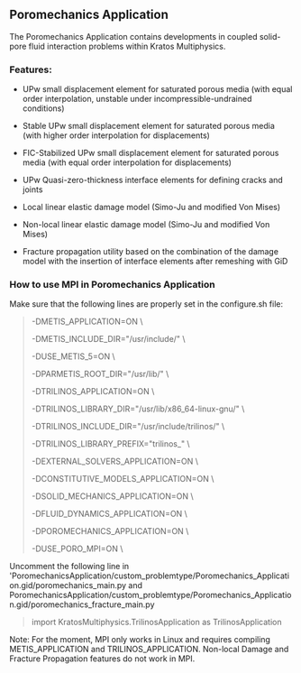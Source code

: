 ## Poromechanics Application

The Poromechanics Application contains developments in coupled solid-pore fluid interaction problems within Kratos Multiphysics.

### Features:

- UPw small displacement element for saturated porous media (with 
equal order interpolation, unstable under incompressible-undrained
conditions)

- Stable UPw small displacement element for saturated porous media 
(with higher order interpolation for displacements)

- FIC-Stabilized UPw small displacement element for saturated porous media 
(with equal order interpolation for displacements)

- UPw Quasi-zero-thickness interface elements for defining cracks and 
joints

- Local linear elastic damage model (Simo-Ju and modified Von Mises)

- Non-local linear elastic damage model (Simo-Ju and modified Von
Mises)

- Fracture propagation utility based on the combination of the 
damage model with the insertion of interface elements after remeshing 
with GiD


### How to use MPI in Poromechanics Application

Make sure that the following lines are properly set in the configure.sh file:

> -DMETIS_APPLICATION=ON \\
>
> -DMETIS_INCLUDE_DIR="/usr/include/" \\
>
> -DUSE_METIS_5=ON \\
>
> -DPARMETIS_ROOT_DIR="/usr/lib/" \\
>
> -DTRILINOS_APPLICATION=ON \\
>
> -DTRILINOS_LIBRARY_DIR="/usr/lib/x86_64-linux-gnu/" \\
>
> -DTRILINOS_INCLUDE_DIR="/usr/include/trilinos/" \\
>
> -DTRILINOS_LIBRARY_PREFIX="trilinos_" \\
>
> -DEXTERNAL_SOLVERS_APPLICATION=ON \\
>
> -DCONSTITUTIVE_MODELS_APPLICATION=ON \\
>
> -DSOLID_MECHANICS_APPLICATION=ON \\
>
> -DFLUID_DYNAMICS_APPLICATION=ON \\
>
> -DPOROMECHANICS_APPLICATION=ON \\
>
> -DUSE_PORO_MPI=ON \\

Uncomment the following line in 'PoromechanicsApplication/custom_problemtype/Poromechanics_Application.gid/poromechanics_main.py and PoromechanicsApplication/custom_problemtype/Poromechanics_Application.gid/poromechanics_fracture_main.py

> import KratosMultiphysics.TrilinosApplication as TrilinosApplication

Note: For the moment, MPI only works in Linux and requires compiling METIS_APPLICATION and TRILINOS_APPLICATION. Non-local Damage and Fracture Propagation features do not work in MPI.